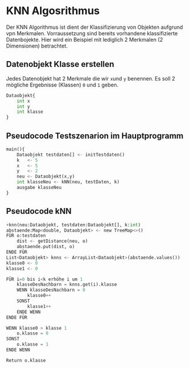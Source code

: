 # KNN Algosrithmus
Der KNN Algorithmus ist dient der Klassifizierung von Objekten aufgrund vpn Merkmalen. Vorraussetzung sind bereits vorhandene klassifizierte Datenbojekte.
Hier wird ein Beispiel mit lediglich 2 Merkmalen (2 Dimensionen) betrachtet.

## Datenobjekt Klasse erstellen
Jedes Datenobjekt hat 2 Merkmale die wir `x`und `y` benennen.
Es soll 2 mögliche Ergebnisse (Klassen) `0` und `1` geben.
```python
Dataobjekt{
    int x
    int y
    int klasse
}
```


## Pseudocode Testszenarion im Hauptprogramm
```python
main(){
    Dataobjekt testdaten[] <- initTestdaten() 
    k   <- 5
    x   <- 5
    y   <- 2
    neu <- Dataobjekt(x,y)
    int klasseNeu <- kNN(neu, testDaten, k)
    ausgabe klasseNeu
}
```

## Pseudocode kNN
```python
+knn(neu:Dataobjekt, testdaten:Dataobjekt[], k:int)
abstaende:Map<double, Dataobjekt> <- new TreeMap<>()
FÜR o:testdaten
    dist <- getDistance(neu, o)
    abstaende.put(dist, o)
ENDE FÜR
List<Dataobjekt> knns <- ArrayList<Dataobjekt>(abstaende.values())
klasse0 <- 0
klasse1 <- 0 

FÜR i=0 bis i<k erhöhe i um 1
    klasseDesNachbarn = knns.get(i).klasse
    WENN klasseDesNachbarn = 0
        klasse0++
    SONST
        klasse1++
    ENDE WENN
ENDE FÜR

WENN klasse0 > klasse 1
    o.klasse = 0
SONST
    o.klasse = 1
ENDE WENN

Return o.klasse

```
